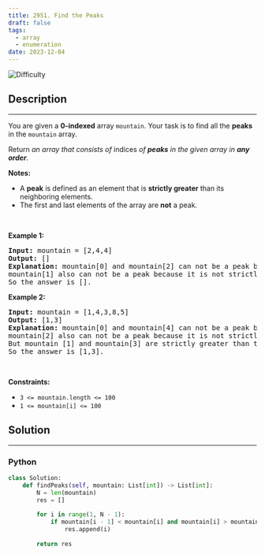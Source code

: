 ```yaml
---
title: 2951. Find the Peaks
draft: false
tags: 
  - array
  - enumeration
date: 2023-12-04
---
```


![Difficulty](https://img.shields.io/badge/Difficulty-Easy-blue.svg)

## Description

---
<p>You are given a <strong>0-indexed</strong> array <code>mountain</code>. Your task is to find all the <strong>peaks</strong> in the <code>mountain</code> array.</p>

<p>Return <em>an array that consists of </em>indices<!-- notionvc: c9879de8-88bd-43b0-8224-40c4bee71cd6 --><em> of <strong>peaks</strong> in the given array in <strong>any order</strong>.</em></p>

<p><strong>Notes:</strong></p>

<ul>
	<li>A <strong>peak</strong> is defined as an element that is <strong>strictly greater</strong> than its neighboring elements.</li>
	<li>The first and last elements of the array are <strong>not</strong> a peak.</li>
</ul>

<p>&nbsp;</p>
<p><strong class="example">Example 1:</strong></p>

<pre>
<strong>Input:</strong> mountain = [2,4,4]
<strong>Output:</strong> []
<strong>Explanation:</strong> mountain[0] and mountain[2] can not be a peak because they are first and last elements of the array.
mountain[1] also can not be a peak because it is not strictly greater than mountain[2].
So the answer is [].
</pre>

<p><strong class="example">Example 2:</strong></p>

<pre>
<strong>Input:</strong> mountain = [1,4,3,8,5]
<strong>Output:</strong> [1,3]
<strong>Explanation:</strong> mountain[0] and mountain[4] can not be a peak because they are first and last elements of the array.
mountain[2] also can not be a peak because it is not strictly greater than mountain[3] and mountain[1].
But mountain [1] and mountain[3] are strictly greater than their neighboring elements.
So the answer is [1,3].
</pre>

<p>&nbsp;</p>
<p><strong>Constraints:</strong></p>

<ul>
	<li><code>3 &lt;= mountain.length &lt;= 100</code></li>
	<li><code>1 &lt;= mountain[i] &lt;= 100</code></li>
</ul>


## Solution

---
### Python
``` py title='find-the-peaks'
class Solution:
    def findPeaks(self, mountain: List[int]) -> List[int]:
        N = len(mountain)
        res = []
        
        for i in range(1, N - 1):
            if mountain[i - 1] < mountain[i] and mountain[i] > mountain[i + 1]:
                res.append(i)
        
        return res

```

